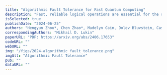 ```yaml
---
title: "Algorithmic Fault Tolerance for Fast Quantum Computing"
description: "Fast, reliable logical operations are essential for the realization of useful quantum computers, as they are required to implement practical quantum algorithms at large scale. By redundantly encoding logical qubits into many physical qubits and using syndrome measurements to detect and subsequently correct errors, one can achieve very low logical error rates. However, for most practical quantum error correcting (QEC) codes such as the surface code, it is generally believed that due to syndrome extraction errors, multiple extraction rounds -- on the order of the code distance d -- are required for fault-tolerant computation. Here, we show that contrary to this common belief, fault-tolerant logical operations can be performed with constant time overhead for a broad class of QEC codes, including the surface code with magic state inputs and feed-forward operations, to achieve \"algorithmic fault tolerance\". Through the combination of transversal operations and novel strategies for correlated decoding, despite only having access to partial syndrome information, we prove that the deviation from the ideal measurement result distribution can be made exponentially small in the code distance. We supplement this proof with circuit-level simulations in a range of relevant settings, demonstrating the fault tolerance and competitive performance of our approach. Our work sheds new light on the theory of fault tolerance, potentially reducing the space-time cost of practical fault-tolerant quantum computation by orders of magnitude."
isSelected: true
publishDate: "2024-06-25"
authors: "Hengyun Zhou*, Chen Zhao*, Madelyn Cain, Dolev Bluvstein, Casey Duckering, Hong-Ye Hu, Sheng-Tao Wang, Aleksander Kubica"
correspondingAuthors: "Mikhail D. Lukin"
paperURL: "PDF: https://arxiv.org/abs/2406.17653"
codeURL: ""
webURL: ""
img: "/figs/2024-algorithmic_fault_tolerance.png"
imgAlt: "Algorithmic Fault Tolerance"
pub: ""
dataURL: ""
---
```

